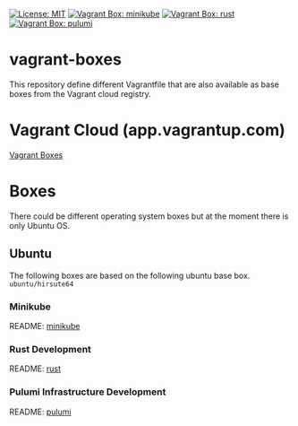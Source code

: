 [![License: MIT](https://img.shields.io/badge/License-MIT-yellow.svg)](https://opensource.org/licenses/MIT)
[![Vagrant Box: minikube](https://img.shields.io/badge/Vagrant%20Box-minikube-blue.svg)](https://app.vagrantup.com/fr123k/boxes/ubuntu21-minikube)
[![Vagrant Box: rust](https://img.shields.io/badge/Vagrant%20Box-rust-blue.svg)](https://app.vagrantup.com/fr123k/boxes/ubuntu21-rust)
[![Vagrant Box: pulumi](https://img.shields.io/badge/Vagrant%20Box-rust-blue.svg)](https://app.vagrantup.com/fr123k/boxes/ubuntu21-pulumi)
# vagrant-boxes

This repository define different Vagrantfile that are also available as base boxes from the Vagrant cloud registry.

# Vagrant Cloud (app.vagrantup.com)

[Vagrant Boxes](https://app.vagrantup.com/fr123k)

# Boxes

There could be different operating system boxes but at the moment there is only Ubuntu OS.

## Ubuntu

The following boxes are based on the following ubuntu base box. `ubuntu/hirsute64`

### Minikube

README: [minikube](./ubuntu/minikube/README.md)

### Rust Development

README: [rust](./ubuntu/rust/README.md)


### Pulumi Infrastructure Development

README: [pulumi](./ubuntu/pulumi/README.md)
